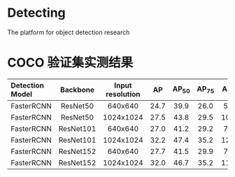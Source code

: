 # Detecting
 The platform for object detection research
 
 # COCO 验证集实测结果
| Detection Model | Backbone | Input resolution |  AP | AP<sub>50</sub> | AP<sub>75</sub> | AP<sub>S</sub> | AP<sub>M</sub> | AP<sub>L</sub> |
| :---- | :----: | :----: | :----: | :----: |  :----: | :----: | :----: | :----: |
| FasterRCNN | ResNet50   |  640x640  |  24.7 | 39.9 | 26.0 | 5.7 | 26.1 | 42.6 |
| FasterRCNN | ResNet50   | 1024x1024 |  27.5 | 43.8 | 29.5 | 10.8 | 32.6 | 41.5 |
| FasterRCNN | ResNet101  | 640x640    | 27.0 | 41.2 | 29.2 | 7.2 | 28.6 | 45.0 |
| FasterRCNN | ResNet101  | 1024x1024  | 32.2 | 47.4 | 35.2 | 12.1 | 35.7 | 50.4 | 
| FasterRCNN | ResNet152  | 640x640    | 27.7 | 41.5 | 29.9 | 7.8 | 29.4 | 46.8 |
| FasterRCNN | ResNet152  | 1024x1024 | 32.0 | 46.7 | 35.2 | 11.4 | 35.3 | 51.6
